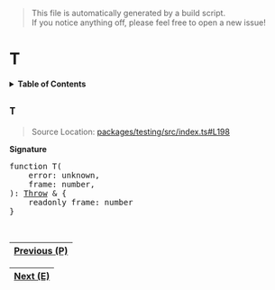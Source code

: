 > This file is automatically generated by a build script.<br>If you notice anything off, please feel free to open a new issue!

# T

<details><summary><b>Table of Contents</b></summary><br>

1. [<code>T</code>](#T)</details>

## <a name="T"></a><code>T</code>

> Source Location: [packages\/testing\/src\/index.ts#L198](..\/..\/packages\/testing\/src\/index.ts#L198)

<b>Signature</b>

<pre>function T(<br>    error: unknown,<br>    frame: number,<br>): <a href="../01-api-basics/01-Event.md#Throw-Interface">Throw</a> & {<br>    readonly frame: number<br>}</pre><br>

| [Previous \(P\)](07-P.md#readme) |
| --- |

<div align="right">

| [Next \(E\)](09-E.md#readme) |
| --- |
</div>
